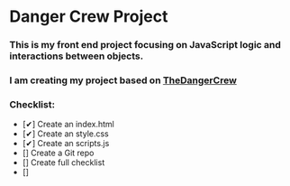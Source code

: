 # Danger Crew Project

### This is my front end project focusing on JavaScript logic and interactions between objects. 
### I am creating my project based on [TheDangerCrew](https://TheDangerCrew.com/)

### Checklist:
* [✔] Create an index.html
* [✔] Create an style.css
* [✔] Create an scripts.js
* []  Create a Git repo
* []  Create full checklist
* []

